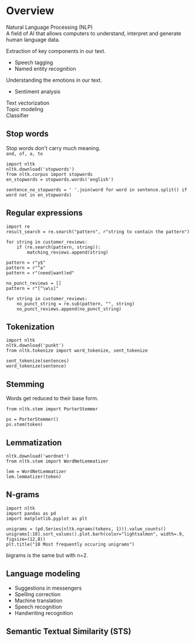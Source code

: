 # Overview

Natural Language Processing (NLP)  
A field of AI that allows computers to understand, interpret and generate human language data.  


Extraction of key components in our text.  
- Speech tagging
- Named entity recognition

Understanding the emotions in our text.  
- Sentiment analysis

Text vectorization  
Topic modeling  
Classifier  

## Stop words
Stop words don't carry much meaning.  
`and, of, a, to`  
```
import nltk
nltk.download('stopwords')
from nltk.corpus import stopwords
en_stopwords = stopwords.words('english')

sentence_no_stopwords = ' '.join(word for word in sentence.split() if word not in en_stopwords)
```

## Regular expressions
```
import re
result_search = re.search("pattern", r"string to contain the pattern")

for string in customer_reviews:
    if (re.search(pattern, string)):
        matching_reviews.append(string)
```
```
pattern = r"y$"
pattern = r"^a"
pattern = r"(need|want)ed"
```
```
no_punct_reviews = []
pattern = r"[^\w\s]"

for string in customer_reviews:
    no_punct_string = re.sub(pattern, "", string)
    no_punct_reviews.append(no_punct_string)
```

## Tokenization
```
import nltk
nltk.download('punkt')
from nltk.tokenize import word_tokenize, sent_tokenize

sent_tokenize(sentences)
word_tokenize(sentence)
```

## Stemming
Words get reduced to their base form.  

```
from nltk.stem import PorterStemmer

ps = PorterStemmer()
ps.stem(token)
```

## Lemmatization
```
nltk.download('wordnet')
from nltk.stem import WordNetLemmatizer

lem = WordNetLemmatizer
lem.lemmatizer(token)
```

## N-grams
```
import nltk
import pandas as pd
import matplotlib.pyplot as plt

unigrams = (pd.Series(nltk.ngrams(tokens, 1))).value_counts()
unigrams[:10].sort_values().plot.barh(color="lightsalmon", width=.9, figsize=(12,8))
plt.title("10 Most frequently occuring unigrams")
```
bigrams is the same but with n=2.  

## Language modeling
- Suggestions in messengers
- Spelling correction
- Machine translation
- Speech recognition
- Handwriting recognition

## Semantic Textual Similarity (STS)